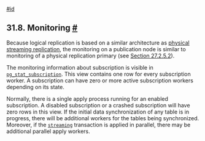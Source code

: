 [#id](#LOGICAL-REPLICATION-MONITORING)

## 31.8. Monitoring [#](#LOGICAL-REPLICATION-MONITORING)

Because logical replication is based on a similar architecture as [physical streaming replication](warm-standby#STREAMING-REPLICATION), the monitoring on a publication node is similar to monitoring of a physical replication primary (see [Section 27.2.5.2](warm-standby#STREAMING-REPLICATION-MONITORING)).

The monitoring information about subscription is visible in [`pg_stat_subscription`](monitoring-stats#MONITORING-PG-STAT-SUBSCRIPTION). This view contains one row for every subscription worker. A subscription can have zero or more active subscription workers depending on its state.

Normally, there is a single apply process running for an enabled subscription. A disabled subscription or a crashed subscription will have zero rows in this view. If the initial data synchronization of any table is in progress, there will be additional workers for the tables being synchronized. Moreover, if the [`streaming`](sql-createsubscription#SQL-CREATESUBSCRIPTION-WITH-STREAMING) transaction is applied in parallel, there may be additional parallel apply workers.